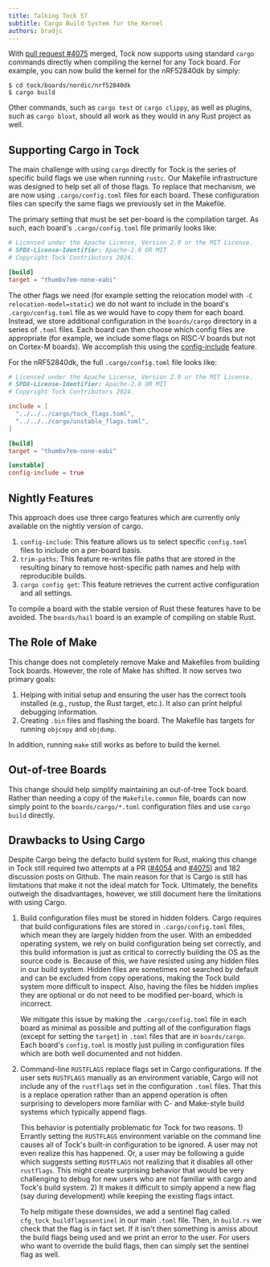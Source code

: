 ```yaml
---
title: Talking Tock 57
subtitle: Cargo Build System for the Kernel
authors: bradjc
---
```


With [pull request #4075](https://github.com/tock/tock/pull/4075) merged, Tock
now supports using standard `cargo` commands directly when compiling the kernel
for any Tock board. For example, you can now build the kernel for the nRF52840dk
by simply:

```
$ cd tock/boards/nordic/nrf52840dk
$ cargo build
```

Other commands, such as `cargo test` or `cargo clippy`, as well as plugins, such
as `cargo bloat`, should all work as they would in any Rust project as well.


Supporting Cargo in Tock
------------------------

The main challenge with using `cargo` directly for Tock is the series of
specific build flags we use when running `rustc`. Our Makefile infrastructure
was designed to help set all of those flags. To replace that mechanism, we are
now using `.cargo/config.toml` files for each board. These configuration files
can specify the same flags we previously set in the Makefile.

The primary setting that must be set per-board is the compilation target. As
such, each board's `.cargo/config.toml` file primarily looks like:

```toml
# Licensed under the Apache License, Version 2.0 or the MIT License.
# SPDX-License-Identifier: Apache-2.0 OR MIT
# Copyright Tock Contributors 2024.

[build]
target = "thumbv7em-none-eabi"
```

The other flags we need (for example setting the relocation model with `-C
relocation-model=static`) we do not want to include in the board's
`.cargo/config.toml` file as we would have to copy them for each board. Instead,
we store additional configuration in the `boards/cargo` directory in a series of
`.toml` files. Each board can then choose which config files are appropriate
(for example, we include some flags on RISC-V boards but not on Cortex-M
boards). We accomplish this using the
[config-include](https://doc.rust-lang.org/cargo/reference/unstable.html#config-include)
feature.

For the nRF52840dk, the full `.cargo/config.toml` file looks like:

```toml
# Licensed under the Apache License, Version 2.0 or the MIT License.
# SPDX-License-Identifier: Apache-2.0 OR MIT
# Copyright Tock Contributors 2024.

include = [
  "../../../cargo/tock_flags.toml",
  "../../../cargo/unstable_flags.toml",
]

[build]
target = "thumbv7em-none-eabi"

[unstable]
config-include = true
```


Nightly Features
----------------

This approach does use three cargo features which are currently only available
on the nightly version of cargo.

1. `config-include`: This feature allows us to select specific `config.toml`
   files to include on a per-board basis.
2. `trim-paths`: This feature re-writes file paths that are stored in the
   resulting binary to remove host-specific path names and help with
   reproducible builds.
3. `cargo config get`: This feature retrieves the current active configuration
   and all settings.

To compile a board with the stable version of Rust these features have to be
avoided. The `boards/hail` board is an example of compiling on stable Rust.


The Role of Make
----------------

This change does not completely remove Make and Makefiles from building Tock
boards. However, the role of Make has shifted. It now serves two primary goals:

1. Helping with initial setup and ensuring the user has the correct tools
   installed (e.g., rustup, the Rust target, etc.). It also can print helpful
   debugging information.
2. Creating `.bin` files and flashing the board. The Makefile has targets for
   running `objcopy` and `objdump`.

In addition, running `make` still works as before to build the kernel.


Out-of-tree Boards
------------------

This change should help simplify maintaining an out-of-tree Tock board. Rather
than needing a copy of the `Makefile.common` file, boards can now simply point
to the `boards/cargo/*.toml` configuration files and use `cargo build` directly.


Drawbacks to Using Cargo
------------------------

Despite Cargo being the defacto build system for Rust, making this change in
Tock still required two attempts at a PR
([#4054](https://github.com/tock/tock/pull/4054) and
[#4075](https://github.com/tock/tock/pull/4075)) and 182 discussion posts on
Github. The main reason for that is Cargo is still has limitations that make it
not the ideal match for Tock. Ultimately, the benefits outweigh the
disadvantages, however, we still document here the limitations with using Cargo.

1.  Build configuration files must be stored in hidden folders. Cargo requires
    that build configurations files are stored in `.cargo/config.toml` files,
    which mean they are largely hidden from the user. With an embedded operating
    system, we rely on build configuration being set correctly, and this build
    information is just as critical to correctly building the OS as the source
    code is. Because of this, we have resisted using any hidden files in our
    build system. Hidden files are sometimes not searched by default and can be
    excluded from copy operations, making the Tock build system more difficult
    to inspect. Also, having the files be hidden implies they are optional or do
    not need to be modified per-board, which is incorrect.

    We mitigate this issue by making the `.cargo/config.toml` file in each board
    as minimal as possible and putting all of the configuration flags (except
    for setting the `target`) in `.toml` files that are in `boards/cargo`. Each
    board's `config.toml` is mostly just pulling in configuration files which
    are both well documented and not hidden.

2.  Command-line `RUSTFLAGS` replace flags set in Cargo configurations. If the
    user sets `RUSTFLAGS` manually as an environment variable, Cargo will not
    include any of the `rustflags` set in the configuration `.toml` files. That
    this is a replace operation rather than an append operation is often
    surprising to developers more familiar with C- and Make-style build systems
    which typically append flags.

    This behavior is potentially problematic for Tock for two reasons. 1)
    Errantly setting the `RUSTFLAGS` environment variable on the command line
    causes all of Tock's built-in configuration to be ignored. A user may not
    even realize this has happened. Or, a user may be following a guide which
    suggests setting `RUSTFLAGS` not realizing that it disables all other
    `rustflags`. This might create surprising behavior that would be very
    challenging to debug for new users who are not familiar with cargo and
    Tock's build system. 2) It makes it difficult to simply append a new flag
    (say during development) while keeping the existing flags intact.

    To help mitigate these downsides, we add a sentinel flag called
    `cfg_tock_buildflagssentinel` in our main `.toml` file. Then, in `build.rs`
    we check that the flag is in fact set. If it isn't then something is amiss
    about the build flags being used and we print an error to the user. For
    users who want to override the build flags, then can simply set the sentinel
    flag as well.
